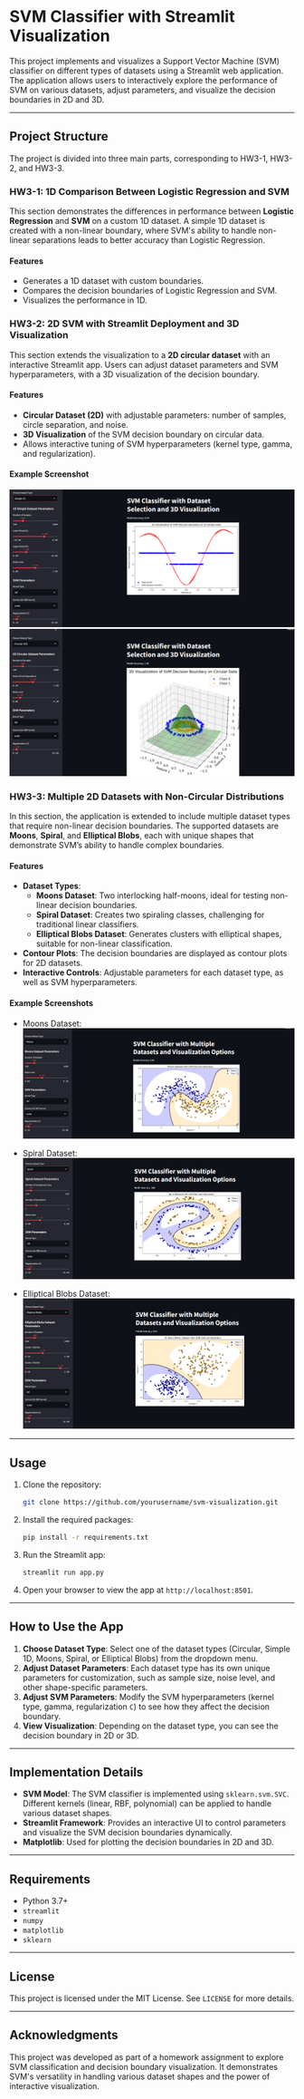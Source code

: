 
# SVM Classifier with Streamlit Visualization

This project implements and visualizes a Support Vector Machine (SVM) classifier on different types of datasets using a Streamlit web application. The application allows users to interactively explore the performance of SVM on various datasets, adjust parameters, and visualize the decision boundaries in 2D and 3D.

---

## Project Structure

The project is divided into three main parts, corresponding to HW3-1, HW3-2, and HW3-3.

### HW3-1: 1D Comparison Between Logistic Regression and SVM
This section demonstrates the differences in performance between **Logistic Regression** and **SVM** on a custom 1D dataset. A simple 1D dataset is created with a non-linear boundary, where SVM's ability to handle non-linear separations leads to better accuracy than Logistic Regression.

#### Features
- Generates a 1D dataset with custom boundaries.
- Compares the decision boundaries of Logistic Regression and SVM.
- Visualizes the performance in 1D.

### HW3-2: 2D SVM with Streamlit Deployment and 3D Visualization
This section extends the visualization to a **2D circular dataset** with an interactive Streamlit app. Users can adjust dataset parameters and SVM hyperparameters, with a 3D visualization of the decision boundary.

#### Features
- **Circular Dataset (2D)** with adjustable parameters: number of samples, circle separation, and noise.
- **3D Visualization** of the SVM decision boundary on circular data.
- Allows interactive tuning of SVM hyperparameters (kernel type, gamma, and regularization).

#### Example Screenshot
![Circular Dataset with 3D Visualization](HW3-2_vF_1dDataset.png)
![Circular Dataset with 3D Visualization](HW3-2_vF_CircularDataset.png)

### HW3-3: Multiple 2D Datasets with Non-Circular Distributions
In this section, the application is extended to include multiple dataset types that require non-linear decision boundaries. The supported datasets are **Moons**, **Spiral**, and **Elliptical Blobs**, each with unique shapes that demonstrate SVM’s ability to handle complex boundaries.

#### Features
- **Dataset Types**:
  - **Moons Dataset**: Two interlocking half-moons, ideal for testing non-linear decision boundaries.
  - **Spiral Dataset**: Creates two spiraling classes, challenging for traditional linear classifiers.
  - **Elliptical Blobs Dataset**: Generates clusters with elliptical shapes, suitable for non-linear classification.
- **Contour Plots**: The decision boundaries are displayed as contour plots for 2D datasets.
- **Interactive Controls**: Adjustable parameters for each dataset type, as well as SVM hyperparameters.

#### Example Screenshots
- Moons Dataset:
  ![Moons Dataset](HW3-3_vF_MoonsDataset.png)

- Spiral Dataset:
  ![Spiral Dataset](HW3-3_vF_SpiralDataset.png)

- Elliptical Blobs Dataset:
  ![Elliptical Blobs Dataset](HW3-3_vF_BlobsDataset.png)

---

## Usage

1. Clone the repository:
   ```bash
   git clone https://github.com/yourusername/svm-visualization.git
   ```
2. Install the required packages:
   ```bash
   pip install -r requirements.txt
   ```
3. Run the Streamlit app:
   ```bash
   streamlit run app.py
   ```
4. Open your browser to view the app at `http://localhost:8501`.

---

## How to Use the App

1. **Choose Dataset Type**: Select one of the dataset types (Circular, Simple 1D, Moons, Spiral, or Elliptical Blobs) from the dropdown menu.
2. **Adjust Dataset Parameters**: Each dataset type has its own unique parameters for customization, such as sample size, noise level, and other shape-specific parameters.
3. **Adjust SVM Parameters**: Modify the SVM hyperparameters (kernel type, gamma, regularization `C`) to see how they affect the decision boundary.
4. **View Visualization**: Depending on the dataset type, you can see the decision boundary in 2D or 3D.

---

## Implementation Details

- **SVM Model**: The SVM classifier is implemented using `sklearn.svm.SVC`. Different kernels (linear, RBF, polynomial) can be applied to handle various dataset shapes.
- **Streamlit Framework**: Provides an interactive UI to control parameters and visualize the SVM decision boundaries dynamically.
- **Matplotlib**: Used for plotting the decision boundaries in 2D and 3D.

---

## Requirements

- Python 3.7+
- `streamlit`
- `numpy`
- `matplotlib`
- `sklearn`

---

## License

This project is licensed under the MIT License. See `LICENSE` for more details.

---

## Acknowledgments

This project was developed as part of a homework assignment to explore SVM classification and decision boundary visualization. It demonstrates SVM's versatility in handling various dataset shapes and the power of interactive visualization.
